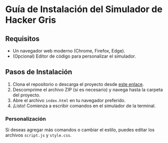 # Guía de Instalación del Simulador de Hacker Gris

## Requisitos
- Un navegador web moderno (Chrome, Firefox, Edge).
- (Opcional) Editor de código para personalizar el simulador.

## Pasos de Instalación

1. Clona el repositorio o descarga el proyecto desde [este enlace](https://github.com/tu_usuario/simulador-hacker).
2. Descomprime el archivo ZIP (si es necesario) y navega hasta la carpeta del proyecto.
3. Abre el archivo `index.html` en tu navegador preferido.
4. ¡Listo! Comienza a escribir comandos en el simulador de la terminal.

### Personalización
Si deseas agregar más comandos o cambiar el estilo, puedes editar los archivos `script.js` y `style.css`.

